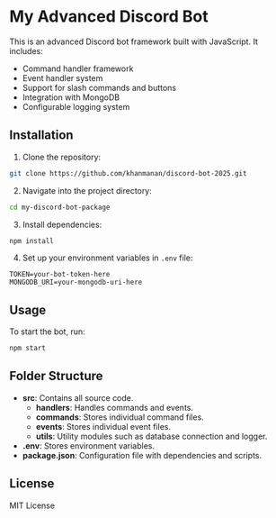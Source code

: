 # My Advanced Discord Bot

This is an advanced Discord bot framework built with JavaScript. It includes:

- Command handler framework
- Event handler system
- Support for slash commands and buttons
- Integration with MongoDB
- Configurable logging system

## Installation

1. Clone the repository:
```bash
git clone https://github.com/khanmanan/discord-bot-2025.git
```

2. Navigate into the project directory:
```bash
cd my-discord-bot-package
```

3. Install dependencies:
```bash
npm install
```

4. Set up your environment variables in `.env` file:
```
TOKEN=your-bot-token-here
MONGODB_URI=your-mongodb-uri-here
```

## Usage

To start the bot, run:
```bash
npm start
```

## Folder Structure

- **src**: Contains all source code.
  - **handlers**: Handles commands and events.
  - **commands**: Stores individual command files.
  - **events**: Stores individual event files.
  - **utils**: Utility modules such as database connection and logger.
- **.env**: Stores environment variables.
- **package.json**: Configuration file with dependencies and scripts.

## License

MIT License
